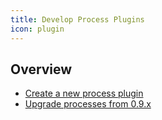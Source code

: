 ```yaml
---
title: Develop Process Plugins
icon: plugin
---
```

## Overview
- [Create a new process plugin](create)
- [Upgrade processes from 0.9.x](upgrade-from-0)